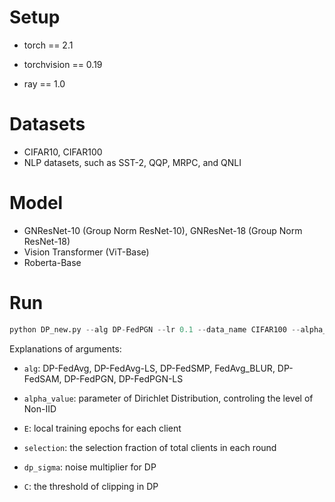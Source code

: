 # Setup

- torch == 2.1

- torchvision == 0.19

- ray == 1.0

# Datasets

- CIFAR10, CIFAR100
- NLP datasets, such as SST-2, QQP, MRPC, and QNLI 

# Model

- GNResNet-10 (Group Norm ResNet-10), GNResNet-18 (Group Norm ResNet-18)
- Vision Transformer (ViT-Base)
- Roberta-Base

# Run

```python
python DP_new.py --alg DP-FedPGN --lr 0.1 --data_name CIFAR100 --alpha_value 0.6 --alpha 0.9 --epoch 301 --extname CIFAR100 --lr_decay 0.998 --gamma 0.2 --CNN resnet10 --E 5 --batch_size 50 --gpu 0 --num_gpus_per 0.1 --normalization GN --selection 0.1 --print 0 --dp_sigma 0.8 --rho 0.1 --C 1.0 --momentum 0 --num_workers 500 --pre 1 --ls_sigma 0 --maxnorm 10 --clip True --preprint 1
```

Explanations of arguments:

- `alg`: DP-FedAvg, DP-FedAvg-LS, DP-FedSMP, FedAvg_BLUR, DP-FedSAM, DP-FedPGN, DP-FedPGN-LS

- `alpha_value`: parameter of Dirichlet Distribution, controling the level of Non-IID

- `E`: local training epochs for each client

- `selection`: the selection fraction of total clients in each round

- `dp_sigma`: noise multiplier for DP

- `C`: the threshold of clipping in DP
